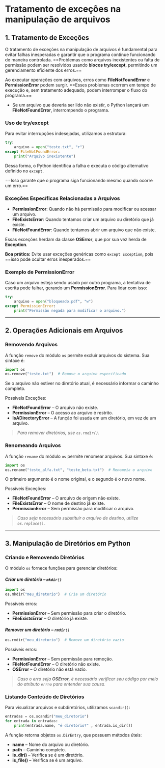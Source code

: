 # **Tratamento de exceções na manipulação de arquivos**

## 1. Tratamento de Exceções

O tratamento de exceções na manipulação de arquivos é fundamental para evitar falhas inesperadas e garantir que o programa continue funcionando de maneira controlada. ==Problemas como arquivos inexistentes ou falta de permissão podem ser resolvidos usando **blocos try/except**, permitindo um gerenciamento eficiente dos erros.==

Ao executar operações com arquivos, erros como **FileNotFoundError** e **PermissionError** podem surgir. ==Esses problemas ocorrem em tempo de execução e, sem tratamento adequado, podem interromper o fluxo do programa.==

- Se um arquivo que deveria ser lido não existir, o Python lançará um **FileNotFoundError**, interrompendo o programa.

### Uso de try/except

Para evitar interrupções indesejadas, utilizamos a estrutura:

```python
try:
    arquivo = open("teste.txt", "r")
except FileNotFoundError:
    print("Arquivo inexistente")
```

Dessa forma, o Python identifica a falha e executa o código alternativo definido no `except`.

==Isso garante que o programa siga funcionando mesmo quando ocorre um erro.==

### Exceções Específicas Relacionadas a Arquivos

- **PermissionError**: Quando não há permissão para modificar ou acessar um arquivo.
- **FileExistsError**: Quando tentamos criar um arquivo ou diretório que já existe.
- **FileNotFoundError**: Quando tentamos abrir um arquivo que não existe.

Essas exceções herdam da classe **OSError**, que por sua vez herda de **Exception**.

**Boa prática:** Evite usar exceções genéricas como `except Exception`, pois ==isso pode ocultar erros inesperados.==

### Exemplo de PermissionError

Caso um arquivo esteja sendo usado por outro programa, a tentativa de escrita pode falhar, gerando um **PermissionError**. Para lidar com isso:

```python
try:
    arquivo = open("bloqueado.pdf", "w")
except PermissionError:
    print("Permissão negada para modificar o arquivo.")
```

---
## 2. Operações Adicionais em Arquivos

### Removendo Arquivos

A função `remove` do módulo `os` permite excluir arquivos do sistema. Sua sintaxe é:

```python
import os
os.remove("teste.txt")  # Remove o arquivo especificado
```

Se o arquivo não estiver no diretório atual, é necessário informar o caminho completo.

Possíveis Exceções:

- **FileNotFoundError** – O arquivo não existe.
- **PermissionError** – O acesso ao arquivo é restrito.
- **IsADirectoryError** – A função foi usada em um diretório, em vez de um arquivo.

> *Para remover diretórios, use `os.rmdir()`.*

### Renomeando Arquivos

A função `rename` do módulo `os` permite renomear arquivos. Sua sintaxe é:

```python
import os
os.rename("teste_alfa.txt", "teste_beta.txt")  # Renomeia o arquivo
```

O primeiro argumento é o nome original, e o segundo é o novo nome.

Possíveis Exceções:

- **FileNotFoundError** – O arquivo de origem não existe.
- **FileExistsError** – O nome de destino já existe.
- **PermissionError** – Sem permissão para modificar o arquivo.

> *Caso seja necessário substituir o arquivo de destino, utilize `os.replace()`.*

---
## 3. Manipulação de Diretórios em Python

### Criando e Removendo Diretórios

O módulo `os` fornece funções para gerenciar diretórios:

#### ***Criar um diretório** – `mkdir()`*

```python
import os
os.mkdir("meu_diretorio")  # Cria um diretório
```

Possíveis erros:

- **PermissionError** – Sem permissão para criar o diretório.
- **FileExistsError** – O diretório já existe.

#### ***Remover um diretório** – `rmdir()`*

```python
os.rmdir("meu_diretorio")  # Remove um diretório vazio
```

Possíveis erros:

- **PermissionError** – Sem permissão para remoção.
- **FileNotFoundError** – O diretório não existe.
- **OSError** – O diretório não está vazio.

>*Caso o erro seja **OSError**, é necessário verificar seu código por meio do atributo `errno` para entender sua causa.*

### Listando Conteúdo de Diretórios

Para visualizar arquivos e subdiretórios, utilizamos `scandir()`:

```python
entradas = os.scandir("meu_diretorio")
for entrada in entradas:
    print(entrada.name, "é diretório?" , entrada.is_dir())
```

A função retorna objetos `os.DirEntry`, que possuem métodos úteis:

- **name** – Nome do arquivo ou diretório.
- **path** – Caminho completo.
- **is_dir()** – Verifica se é um diretório.
- **is_file()** – Verifica se é um arquivo.